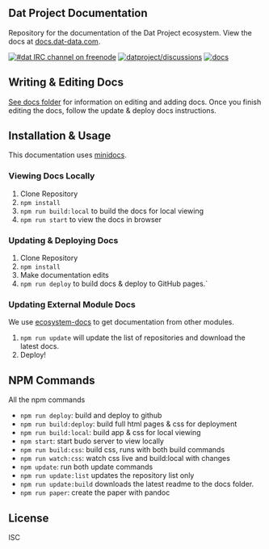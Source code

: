 ## Dat Project Documentation

Repository for the documentation of the Dat Project ecosystem. View the docs at [docs.dat-data.com](http://docs.dat-data.com).

[![#dat IRC channel on freenode](https://img.shields.io/badge/irc%20channel-%23dat%20on%20freenode-blue.svg)](http://webchat.freenode.net/?channels=dat)
[![datproject/discussions](https://badges.gitter.im/Join%20Chat.svg)](https://gitter.im/datproject/discussions?utm_source=badge&utm_medium=badge&utm_campaign=pr-badge&utm_content=badge)
[![docs](https://img.shields.io/badge/Dat%20Project-Docs-green.svg)](http://docs.dat-data.com)

## Writing & Editing Docs

[See docs folder](docs/readme.md) for information on editing and adding docs. Once you finish editing the docs, follow the update & deploy docs instructions.

## Installation & Usage

This documentation uses [minidocs](https://www.npmjs.com/package/minidocs).

### Viewing Docs Locally

1. Clone Repository
2. `npm install`
3. `npm run build:local` to build the docs for local viewing
4. `npm run start` to view the docs in browser

### Updating & Deploying Docs

1. Clone Repository
2. `npm install`
3. Make documentation edits
4. `npm run deploy` to build docs & deploy to GitHub pages.`

### Updating External Module Docs

We use [ecosystem-docs](https://github.com/hughsk/ecosystem-docs) to get documentation from other modules.

1. `npm run update` will update the list of repositories and download the latest docs.
2. Deploy!

## NPM Commands

All the npm commands

* `npm run deploy`: build and deploy to github
* `npm run build:deploy`: build full html pages & css for deployment
* `npm run build:local`: build app & css for local viewing
* `npm start`: start budo server to view locally
* `npm run build:css`: build css, runs with both build commands
* `npm run watch:css`: watch css live and build:local with changes
* `npm update`: run both update commands
* `npm run update:list` updates the repository list only
* `npm run update:build` downloads the latest readme to the docs folder.
* `npm run paper`: create the paper with pandoc

## License

ISC
